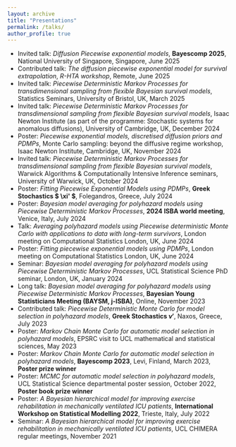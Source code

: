 ```yaml
---
layout: archive
title: "Presentations"
permalink: /talks/
author_profile: true
---
```


* Invited talk: *Diffusion Piecewise exponential models*, **Bayescomp 2025**, National University of Singapore, Singapore, June 2025
* Contributed talk: *The diffusion piecewise exponential model for survival extrapolation*, *R-HTA workshop*, Remote, June 2025
* Invited talk: *Piecewise Deterministic Markov Processes for transdimensional sampling from flexible Bayesian survival models*, Statistics Seminars, University of Bristol, UK, March 2025
* Invited talk: *Piecewise Deterministic Markov Processes for transdimensional sampling from flexible Bayesian survival models*, Isaac Newton Institute (as part of the programme: Stochastic systems for anomalous diffusions), University of Cambridge, UK, December 2024
* Poster: *Piecewise exponential models, discretised diffusion priors and PDMPs*, Monte Carlo sampling: beyond the diffusive regime workshop, Isaac Newton Institute, Cambridge, UK, November 2024
* Invited talk: *Piecewise Deterministic Markov Processes for transdimensional sampling from flexible Bayesian survival models*, Warwick Algorithms & Computationally Intensive Inference seminars, University of Warwick, UK, October 2024
* Poster: *Fitting Piecewise Exponential Models using PDMPs*, **Greek Stochastics $ \xi' $**, Folegandros, Greece, July 2024
* Poster: *Bayesian model averaging for polyhazard models using Piecewise Deterministic Markov Processes*, **2024 ISBA world meeting**, Venice, Italy, July 2024
* Talk: *Averaging polyhazard models using Piecewise deterministic Monte Carlo with applications to data with long-term survivors*, London meeting on Computational Statistics London, UK, June 2024
* Poster: *Fitting piecewise exponential models using PDMPs*, London meeting on Computational Statistics London, UK, June 2024
* Seminar: *Bayesian model averaging for polyhazard models using Piecewise Deterministic Markov Processes*, UCL Statistical Science PhD seminar, London, UK, January 2024
* Long talk: *Bayesian model averaging for polyhazard models using Piecewise Deterministic Markov Processes*, **Bayesian Young Statisticians Meeting (BAYSM, j-ISBA)**, Online, November 2023
* Contributed talk: *Piecewise Deterministic Monte Carlo for model selection in polyhazard models*, **Greek Stochastics $\nu'$**, Naxos, Greece, July 2023
* Poster: *Markov Chain Monte Carlo for automatic model selection in polyhazard models*, EPSRC visit to UCL mathematical and statistical sciences, May 2023
* Poster: *Markov Chain Monte Carlo for automatic model selection in polyhazard models*, **Bayescomp 2023**, Levi, Finland, March 2023, **Poster prize winner**
* Poster: *MCMC for automatic model selection in polyhazard models*, UCL Statistical Science departmental poster session, October 2022, **Poster book prize winner**
* Poster: *A Bayesian hierarchical model for improving exercise rehabilitation in mechanically ventilated ICU patients*, **International Workshop on Statistical Modelling 2022**, Trieste, Italy, July 2022
* Seminar: *A Bayesian hierarchical model for improving exercise rehabilitation in mechanically ventilated ICU patients*, UCL CHIMERA regular meetings, November 2021

